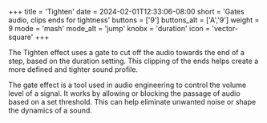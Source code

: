+++
title = 'Tighten'
date = 2024-02-01T12:33:06-08:00
short = 'Gates audio, clips ends for tightness'
buttons = ['9']
buttons_alt = ['A','9']
weight = 9
mode = 'mash'
mode_alt = 'jump'
knobx = 'duration'
icon = 'vector-square'
+++


The Tighten effect uses a gate to cut off the audio towards the end of a step, based on the duration setting. This clipping of the ends helps create a more defined and tighter sound profile. 

The gate effect is a tool used in audio engineering to control the volume level of a signal. It works by allowing or blocking the passage of audio based on a set threshold. This can help eliminate unwanted noise or shape the dynamics of a sound.

